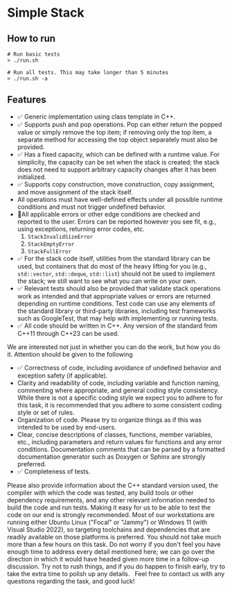 # Simple Stack

## How to run
```terminal
# Run basic tests
> ./run.sh

# Run all tests. This may take longer than 5 minutes
> ./run.sh -a
```

## Features
- ✅ Generic implementation using class template in C++. 
- ✅ Supports push and pop operations. Pop can either return the popped value or simply remove the top item; if removing only the top item, a separate method for accessing the top object separately must also be provided. 
- ✅ Has a fixed capacity, which can be defined with a runtime value. For simplicity, the capacity can be set when the stack is created; the stack does not need to support arbitrary capacity changes after it has been initialized. 
- ✅ Supports copy construction, move construction, copy assignment, and move assignment of the stack itself. 
- All operations must have well-defined effects under all possible runtime conditions and must not trigger undefined behavior.
- 🚦All applicable errors or other edge conditions are checked and reported to the user. Errors can be reported however you see fit, e.g., using exceptions, returning error codes, etc. 
    1. `StackInvalidSizeError`
    2. `StackEmptyError`
    3. `StackFullError`
- ✅ For the stack code itself, utilities from the standard library can be used, but containers that do most of the heavy lifting for you (e.g., `std::vector`, `std::deque`, `std::list`) should not be used to implement the stack; we still want to see what you can write on your own. 
- ✅ Relevant tests should also be provided that validate stack operations work as intended and that appropriate values or errors are returned depending on runtime conditions. Test code can use any elements of the standard library or third-party libraries, including test frameworks such as GoogleTest, that may help with implementing or running tests. 
- ✅ All code should be written in C++. Any version of the standard from C++11 through C++23 can be used. 

We are interested not just in whether you can do the work, but how you do it. Attention should be given to the following
- ✅ Correctness of code, including avoidance of undefined behavior and exception safety (if applicable). 
- Clarity and readability of code, including variable and function naming, commenting where appropriate, and general coding style consistency. While there is not a specific coding style we expect you to adhere to for this task, it is recommended that you adhere to some consistent coding style or set of rules. 
- Organization of code. Please try to organize things as if this was intended to be used by end-users. 
- Clear, concise descriptions of classes, functions, member variables, etc., including parameters and return values for functions and any error conditions. Documentation comments that can be parsed by a formatted documentation generator such as Doxygen or Sphinx are strongly preferred. 
- ✅ Completeness of tests.

Please also provide information about the C++ standard version used, the compiler with which the code was tested, any build tools or other dependency requirements, and any other relevant information needed to build the code and run tests. Making it easy for us to be able to test the code on our end is strongly recommended. Most of our workstations are running either Ubuntu Linux ("Focal" or "Jammy") or Windows 11 (with Visual Studio 2022), so targeting toolchains and dependencies that are readily available on those platforms is preferred. 
You should not take much more than a few hours on this task. Do not worry if you don't feel you have enough time to address every detail mentioned here; we can go over the direction in which it would have headed given more time in a follow-up discussion. Try not to rush things, and if you do happen to finish early, try to take the extra time to polish up any details. 
 
Feel free to contact us with any questions regarding the task, and good luck!
